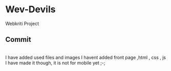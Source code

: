 # Wev-Devils
Webkriti Project
<br>
## Commit 
<br>
I have added used files and images
I havent added front page ,html , css , js
I have made it though, it is not  for mobile yet ;-;

